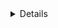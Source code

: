   <details class="details-reset details-overlay BlobToolbar position-absolute js-file-line-actions dropdown d-none" aria-hidden="true">
